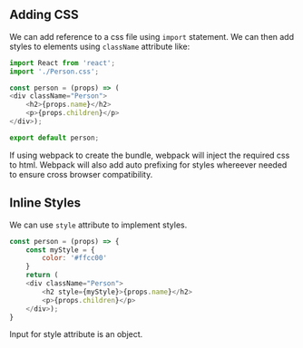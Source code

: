 ## Adding CSS
We can add reference to a css file using `import` statement. We can then add styles to elements using `className` attribute like:
```javascript
import React from 'react';
import './Person.css';

const person = (props) => (
<div className="Person">
    <h2>{props.name}</h2>
    <p>{props.children}</p>
</div>);

export default person;
```
If using webpack to create the bundle, webpack will inject the required css to html. Webpack will also add auto prefixing for styles whereever needed to ensure cross browser compatibility.

## Inline Styles
We can use `style` attribute to implement styles.
```javascript
const person = (props) => {
    const myStyle = {
        color: '#ffcc00'
    }
    return (
    <div className="Person">
        <h2 style={myStyle}>{props.name}</h2>
        <p>{props.children}</p>
    </div>);
}
```
Input for style attribute is an object.